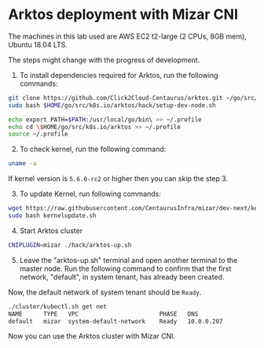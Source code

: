 # Arktos deployment with Mizar CNI

The machines in this lab used are AWS EC2 t2-large (2 CPUs, 8GB mem), Ubuntu 18.04 LTS.

The steps might change with the progress of development.

1. To install dependencies required for Arktos, run the following commands:

```bash
git clone https://github.com/Click2Cloud-Centaurus/arktos.git ~/go/src/k8s.io/arktos -b default-cni-mizar
sudo bash $HOME/go/src/k8s.io/arktos/hack/setup-dev-node.sh
```

```bash
echo export PATH=$PATH:/usr/local/go/bin\ >> ~/.profile
echo cd \$HOME/go/src/k8s.io/arktos >> ~/.profile
source ~/.profile
```

2. To check kernel, run the following command:

```bash
uname -a
```

If kernel version is `5.6.0-rc2` or higher then you can skip the step 3.

3. To update Kernel, run following commands:
```bash
wget https://raw.githubusercontent.com/CentaurusInfra/mizar/dev-next/kernelupdate.sh
sudo bash kernelupdate.sh
```

4. Start Arktos cluster
```bash
CNIPLUGIN=mizar ./hack/arktos-up.sh
```

5. Leave the "arktos-up.sh" terminal and open another terminal to the master node. Run the following command to confirm that the first network, "default", in system tenant, has already been created.

Now, the default network of system tenant should be `Ready`.
```bash
./cluster/kubectl.sh get net
NAME      TYPE   VPC                       PHASE   DNS
default   mizar  system-default-network    Ready   10.0.0.207
```

Now you can use the Arktos cluster with Mizar CNI.